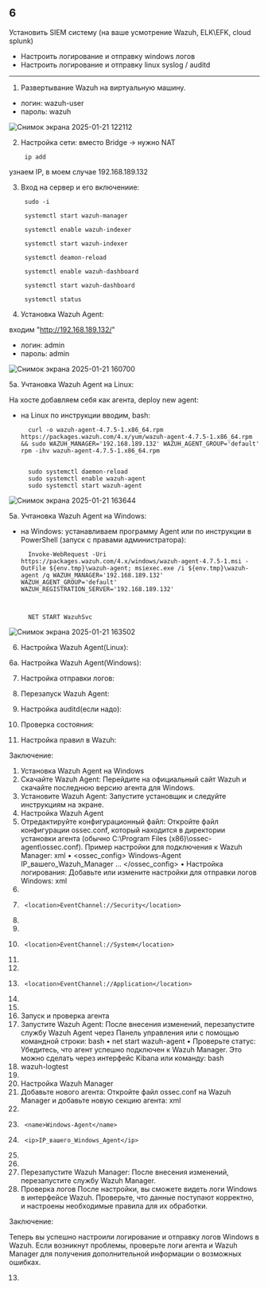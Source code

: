 ## 6

Установить SIEM систему (на ваше усмотрение Wazuh, ELK\EFK, cloud splunk)

- Настроить логирование и отправку windows  логов
- Настроить логирование и отправку linux syslog / auditd 

___

1. Развертывание Wazuh на виртуальную машину. 
- логин: wazuh-user
- пароль: wazuh

![Снимок экрана 2025-01-21 122112](https://github.com/user-attachments/assets/cb2f90c3-0770-42f3-ae67-98fbb11ce642)


2. Настройка сети: вместо Bridge -> нужно NAT

        ip add
    

узнаем IP, в моем случае 192.168.189.132


3. Вход на сервер и его включениие:

        sudo -i

        systemctl start wazuh-manager

        systemctl enable wazuh-indexer

        systemctl start wazuh-indexer

        systemctl deamon-reload

        systemctl enable wazuh-dashboard

        systemctl start wazuh-dashboard

        systemctl status
       
     
4. Установка Wazuh Agent:

входим "http://192.168.189.132/"
- логин: admin
- пароль: admin

![Снимок экрана 2025-01-21 160700](https://github.com/user-attachments/assets/09548e2c-9e47-4682-8f64-8696b237c00d)


5a. Учтановка Wazuh Agent на Linux:

На хосте добавляем себя как агента, deploy new agent:

- на Linux по инструкции вводим,   bash:

    
        curl -o wazuh-agent-4.7.5-1.x86_64.rpm https://packages.wazuh.com/4.x/yum/wazuh-agent-4.7.5-1.x86_64.rpm && sudo WAZUH_MANAGER='192.168.189.132' WAZUH_AGENT_GROUP='default' rpm -ihv wazuh-agent-4.7.5-1.x86_64.rpm


        sudo systemctl daemon-reload
        sudo systemctl enable wazuh-agent
        sudo systemctl start wazuh-agent
          
    
![Снимок экрана 2025-01-21 163644](https://github.com/user-attachments/assets/dcdd82d9-b551-4caf-bbdb-792485afc297)


5a. Учтановка Wazuh Agent на Windows:

- на Windows: устанавливаем программу Agent или по инструкции в PowerShell (запуск с правами администратора):

    
        Invoke-WebRequest -Uri https://packages.wazuh.com/4.x/windows/wazuh-agent-4.7.5-1.msi -OutFile ${env.tmp}\wazuh-agent; msiexec.exe /i ${env.tmp}\wazuh-agent /q WAZUH_MANAGER='192.168.189.132' WAZUH_AGENT_GROUP='default' WAZUH_REGISTRATION_SERVER='192.168.189.132'


    
        NET START WazuhSvc

 

![Снимок экрана 2025-01-21 163502](https://github.com/user-attachments/assets/3d973550-3f3b-4e9e-98a1-2bf7cc604822)



6. Настройка Wazuh Agent(Linux):


6a. Настройка Wazuh Agent(Windows):


7. Настройка отправки логов:

8. Перезапуск Wazuh Agent:

9. Настройка auditd(если надо):

10. Проверка состояния:

11. Настройка правил в Wazuh:

Заключение:

1. Установка Wazuh Agent на Windows
1.	Скачайте Wazuh Agent:
Перейдите на официальный сайт Wazuh и скачайте последнюю версию агента для Windows.
2.	Установите Wazuh Agent:
Запустите установщик и следуйте инструкциям на экране.
2. Настройка Wazuh Agent
1.	Отредактируйте конфигурационный файл:
Откройте файл конфигурации ossec.conf, который находится в директории установки агента (обычно C:\Program Files (x86)\ossec-agent\ossec.conf).
Пример настройки для подключения к Wazuh Manager:
xml
•  <ossec_config>
    <global>
        <agent>
            <name>Windows-Agent</name>
            <ip>IP_вашего_Wazuh_Manager</ip>
        </agent>
    </global>
    ...
</ossec_config>
•  Настройка логирования:
Добавьте или измените настройки для отправки логов Windows:
xml
2.	<localfile>
3.	    <location>EventChannel://Security</location>
4.	</localfile>
5.	<localfile>
6.	    <location>EventChannel://System</location>
7.	</localfile>
8.	<localfile>
9.	    <location>EventChannel://Application</location>
10.	</localfile>
11.	
3. Запуск и проверка агента
1.	Запустите Wazuh Agent:
После внесения изменений, перезапустите службу Wazuh Agent через Панель управления или с помощью командной строки:
bash
•  net start wazuh-agent
•  Проверьте статус:
Убедитесь, что агент успешно подключен к Wazuh Manager. Это можно сделать через интерфейс Kibana или команду:
bash
2.	wazuh-logtest
3.	
4. Настройка Wazuh Manager
1.	Добавьте нового агента:
Откройте файл ossec.conf на Wazuh Manager и добавьте новую секцию агента:
xml
1.	<agent>
2.	    <name>Windows-Agent</name>
3.	    <ip>IP_вашего_Windows_Agent</ip>
4.	</agent>
5.	
6.	Перезапустите Wazuh Manager:
После внесения изменений, перезапустите службу Wazuh Manager.
5. Проверка логов
После настройки, вы сможете видеть логи Windows в интерфейсе Wazuh. Проверьте, что данные поступают корректно, и настроены необходимые правила для их обработки.

Заключение:

Теперь вы успешно настроили логирование и отправку логов Windows в Wazuh. Если возникнут проблемы, проверьте логи агента и Wazuh Manager для получения дополнительной информации о возможных ошибках.

13. 
